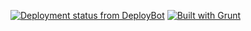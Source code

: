 [![Deployment status from DeployBot](https://neilo.deploybot.com/badge/34534836042570/78883.svg)](http://deploybot.com)
[![Built with Grunt](https://cdn.gruntjs.com/builtwith.svg)](http://gruntjs.com/)

